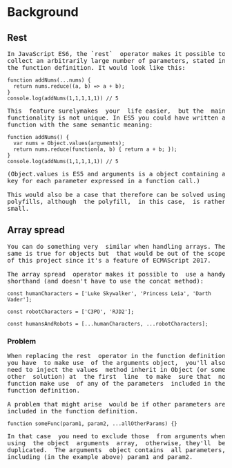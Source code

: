 # Background


## Rest
<pre>
In JavaScript ES6, the `rest`  operator makes it possible to
collect an arbitrarily large number of parameters, stated in
the function definition. It would look like this:
</pre>

```
function addNums(...nums) {
  return nums.reduce((a, b) => a + b);
}
console.log(addNums(1,1,1,1,1)) // 5
```
<pre>
This  feature surelymakes  your  life easier,  but the  main
functionality is not unique. In ES5 you could have written a
function with the same semantic meaning:
</pre>

```
function addNums() {
  var nums = Object.values(arguments);
  return nums.reduce(function(a, b) { return a + b; });
}
console.log(addNums(1,1,1,1,1)) // 5
```
<pre>
(Object.values is ES5 and arguments is a object containing a
key for each parameter expressed in a function call.)

This would also be a case that therefore can be solved using
polyfills, although  the polyfill,  in this case,  is rather
small.
</pre>

## Array spread
<pre>
You can do something very  similar when handling arrays. The
same is true for objects but  that would be out of the scope
of this project since it's a feature of ECMAScript 2017.

The array spread  operator makes it possible to  use a handy
shorthand (and doesn't have to use the concat method):
</pre>

```
const humanCharacters = ['Luke Skywalker', 'Princess Leia', 'Darth Vader'];

const robotCharacters = ['C3PO', 'RJD2'];

const humansAndRobots = [...humanCharacters, ...robotCharacters];
```

### Problem
<pre>
When replacing the rest  operator in the function definition
you have  to make use  of the arguments object,  you'll also
need to inject the values  method inherit in Object (or some
other  solution) at  the first  line  to make  sure that  no
function make use  of any of the parameters  included in the
function definition.

A problem that might arise  would be if other parameters are
included in the function definition.
</pre>

```
function someFunc(param1, param2, ...allOtherParams) {}
```
<pre>
In that case  you need to exclude those  from arguments when
using  the object  arguments  array,  otherwise, they'll  be
duplicated.  The arguments  object contains  all parameters,
including (in the example above) param1 and param2.
</pre>




